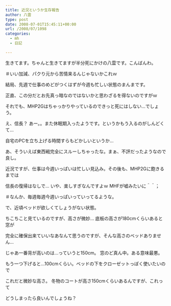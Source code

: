```yaml
---
title: 近況というか生存報告
author: 八雲
type: post
date: 2008-07-01T15:45:11+00:00
url: /2008/07/1098
categories:
  - mh
  - 日記

---
```

生きてます。ちゃんと生きてますが半分死にかけの八雲です。こんばんわ。
  
＃いい加減、パクり元から苦情来るんじゃないかこれｗ

結局、先週で仕事のめどがつくはずが今週も忙しい状態のまんまです。
  
正直、この分だとお先真っ暗なのではないかと思わざるを得ないのですがｗ

それでも、MHP2Gはちゃっかりやっているのできっと死にはしない…でしょう。
  
え、信長？ あー。。また休眠期入ったようです。というかもう入るのがしんどくて…
  
自宅のPCを立ち上げる時間すらもどかしいというか…
  
あ、そういえば東西戦完全にスルーしちゃったな。まぁ、不評だったようなので良し。

近況ですが、仕事は今週いっぱいは忙しい見込み。その後も、MHP2Gに飽きるまでは
  
信長の復帰はなしで… いや、楽しすぎなんですよｗ MHFが嘘みたいに＾＾；
  
＃なんか、毎週毎週今週いっぱいっていってるような。

で、近頃ベッドが欲しくてしょうがない状態。
  
ちこちこと見ているのですが、高さが微妙… 底板の高さが180cmくらいあると窓が
  
完全に確保出来ていいなあなんて思うのですが、そんな高さのベッドありません…
  
じゃあ一番背が高いのは…っていうと150cm。 窓のど真ん中。ある意味最悪。
  
もう一つ下げると…100cmくらい。ベッドの下をクローゼットっぽく使いたいので
  
これだと微妙な高さ。 冬物のコートが高さ150cmくらいあるんですが、これって
  
どうしまったら良いんでしょうね？